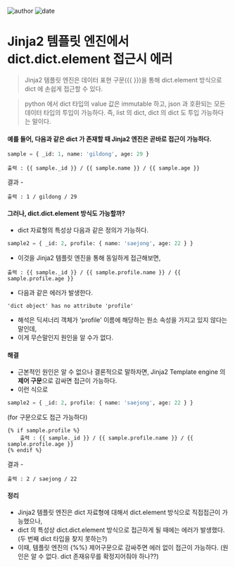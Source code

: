 
![author](https://img.shields.io/badge/author-daesungRa-lightgray.svg?style=flat-square)
![date](https://img.shields.io/badge/date-190513-lightgray.svg?style=flat-square)

# Jinja2 템플릿 엔진에서 dict.dict.element 접근시 에러

> Jinja2 템플릿 엔진은 데이터 표현 구문({{  }})을 통해 dict.element 방식으로 dict 에 손쉽게 접근할 수 있다.

> python 에서 dict 타입의 value 값은 immutable 하고, json 과 호환되는 모든 데이터 타입의 투입이 가능하다. 즉, list 의 dict, dict 의 dict 도 투입 가능하다는 말이다.

#### 예를 들어, 다음과 같은 dict 가 존재할 때 Jinja2 엔진은 곧바로 접근이 가능하다.
```python
sample = { _id: 1, name: 'gildong', age: 29 }
```
```text
출력 : {{ sample._id }} / {{ sample.name }} / {{ sample.age }}
```
결과 -
```text
출력 : 1 / gildong / 29
```

#### 그러나, **dict.dict.element** 방식도 가능할까?
- dict 자료형의 특성상 다음과 같은 정의가 가능하다.
```python
sample2 = { _id: 2, profile: { name: 'saejong', age: 22 } }
```
- 이것을 Jinja2 템플릿 엔진을 통해 동일하게 접근해보면,
```text
출력 : {{ sample._id }} / {{ sample.profile.name }} / {{ sample.profile.age }}
```
- 다음과 같은 에러가 발생한다.
```text
'dict object' has no attribute 'profile'
```
- 해석은 딕셔너리 객체가 'profile' 이름에 해당하는 원소 속성을 가지고 있지 않다는 말인데,
- 이게 무슨말인지 원인을 알 수가 없다.

#### 해결
- 근본적인 원인은 알 수 없으나 결론적으로 말하자면, Jinja2 Template engine 의 **제어 구문**으로 감싸면 접근이 가능하다.
- 이런 식으로
```python
sample2 = { _id: 2, profile: { name: 'saejong', age: 22 } }
```
(for 구문으로도 접근 가능하다)
```text
{% if sample.profile %}
    출력 : {{ sample._id }} / {{ sample.profile.name }} / {{ sample.profile.age }}
{% endif %}
```
결과 -
```text
출력 : 2 / saejong / 22
```

#### 정리
- Jinja2 템플릿 엔진은 dict 자료형에 대해서 dict.element 방식으로 직접접근이 가능했으나,
- dict 의 특성상 dict.dict.element 방식으로 접근하게 될 때에는 에러가 발생했다. (두 번째 dict 타입을 찾지 못하는?)
- 이때, 템플릿 엔진의 {%%} 제어구문으로 감싸주면 에러 없이 접근이 가능하다. (원인은 알 수 없다. dict 존재유무를 확정지어줘야 하나??)


